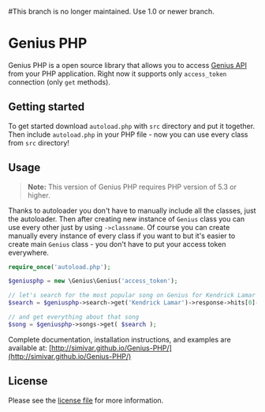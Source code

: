 # This branch is no longer maintained. Use 1.0 or newer branch. 

# Genius PHP
Genius PHP is a open source library that allows you to access [Genius API](https://docs.genius.com/) from your PHP application. Right now it supports only `access_token` connection (only `get` methods).

## Getting started
To get started download `autoload.php` with `src` directory and put it together. Then include `autoload.php` in your PHP file - now you can use every class from `src` directory!

## Usage
> **Note:** This version of Genius PHP requires PHP version of 5.3 or higher.

Thanks to autoloader you don't have to manually include all the classes, just the autoloader. Then after creating new instance of `Genius` class you can use every other just by using `->classname`. Of course you can create manually every instance of every class if you want to but it's easier to create main `Genius` class - you don't have to put your access token everywhere.

```php
require_once('autoload.php');

$geniusphp = new \Genius\Genius('access_token');

// let's search for the most popular song on Genius for Kendrick Lamar
$search = $geniusphp->search->get('Kendrick Lamar')->response->hits[0]->result->id

// and get everything about that song
$song = $geniusphp->songs->get( $search );
```

Complete documentation, installation instructions, and examples are available at: [http://simivar.github.io/Genius-PHP/](http://simivar.github.io/Genius-PHP/)

## License
Please see the [license file](https://github.com/simivar/Genius-PHP/blob/master/LICENSE) for more information.
